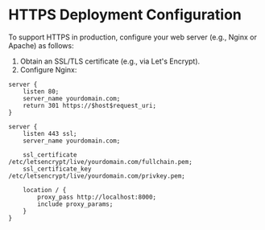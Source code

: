 # HTTPS Deployment Configuration

To support HTTPS in production, configure your web server (e.g., Nginx or Apache) as follows:

1. Obtain an SSL/TLS certificate (e.g., via Let's Encrypt).
2. Configure Nginx:

```nginx
server {
    listen 80;
    server_name yourdomain.com;
    return 301 https://$host$request_uri;
}

server {
    listen 443 ssl;
    server_name yourdomain.com;

    ssl_certificate /etc/letsencrypt/live/yourdomain.com/fullchain.pem;
    ssl_certificate_key /etc/letsencrypt/live/yourdomain.com/privkey.pem;

    location / {
        proxy_pass http://localhost:8000;
        include proxy_params;
    }
}
